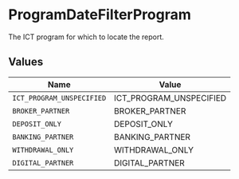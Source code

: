# ProgramDateFilterProgram

The ICT program for which to locate the report.


## Values

| Name                      | Value                     |
| ------------------------- | ------------------------- |
| `ICT_PROGRAM_UNSPECIFIED` | ICT_PROGRAM_UNSPECIFIED   |
| `BROKER_PARTNER`          | BROKER_PARTNER            |
| `DEPOSIT_ONLY`            | DEPOSIT_ONLY              |
| `BANKING_PARTNER`         | BANKING_PARTNER           |
| `WITHDRAWAL_ONLY`         | WITHDRAWAL_ONLY           |
| `DIGITAL_PARTNER`         | DIGITAL_PARTNER           |